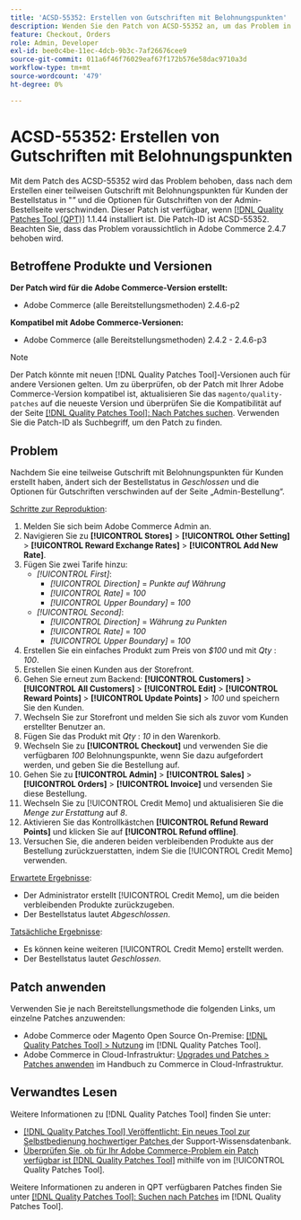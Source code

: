 ```yaml
---
title: 'ACSD-55352: Erstellen von Gutschriften mit Belohnungspunkten'
description: Wenden Sie den Patch von ACSD-55352 an, um das Problem in Adobe Commerce zu beheben, bei dem sich nach dem Erstellen einer teilweisen Gutschrift mit Kundenbelohnungspunkten der Bestellstatus in „Geschlossen“ ändert und die Optionen für die Gutschrift von der Admin-Bestellseite verschwinden.
feature: Checkout, Orders
role: Admin, Developer
exl-id: bee0c4be-11ec-4dcb-9b3c-7af26676cee9
source-git-commit: 011a6f46f76029eaf67f172b576e58dac9710a3d
workflow-type: tm+mt
source-wordcount: '479'
ht-degree: 0%

---
```


# ACSD-55352: Erstellen von Gutschriften mit Belohnungspunkten

Mit dem Patch des ACSD-55352 wird das Problem behoben, dass nach dem Erstellen einer teilweisen Gutschrift mit Belohnungspunkten für Kunden der Bestellstatus in &quot;*&quot;* und die Optionen für Gutschriften von der Admin-Bestellseite verschwinden. Dieser Patch ist verfügbar, wenn [[!DNL Quality Patches Tool (QPT)]](https://experienceleague.adobe.com/en/docs/commerce-operations/tools/quality-patches-tool/quality-patches-tool-to-self-serve-quality-patches) 1.1.44 installiert ist. Die Patch-ID ist ACSD-55352. Beachten Sie, dass das Problem voraussichtlich in Adobe Commerce 2.4.7 behoben wird.

## Betroffene Produkte und Versionen

**Der Patch wird für die Adobe Commerce-Version erstellt:**

* Adobe Commerce (alle Bereitstellungsmethoden) 2.4.6-p2

**Kompatibel mit Adobe Commerce-Versionen:**

* Adobe Commerce (alle Bereitstellungsmethoden) 2.4.2 - 2.4.6-p3

>[!NOTE]
>
>Der Patch könnte mit neuen [!DNL Quality Patches Tool]-Versionen auch für andere Versionen gelten. Um zu überprüfen, ob der Patch mit Ihrer Adobe Commerce-Version kompatibel ist, aktualisieren Sie das `magento/quality-patches` auf die neueste Version und überprüfen Sie die Kompatibilität auf der Seite [[!DNL Quality Patches Tool]: Nach Patches suchen](https://experienceleague.adobe.com/tools/commerce-quality-patches/index.html). Verwenden Sie die Patch-ID als Suchbegriff, um den Patch zu finden.

## Problem

Nachdem Sie eine teilweise Gutschrift mit Belohnungspunkten für Kunden erstellt haben, ändert sich der Bestellstatus in *Geschlossen* und die Optionen für Gutschriften verschwinden auf der Seite „Admin-Bestellung“.

<u>Schritte zur Reproduktion</u>:

1. Melden Sie sich beim Adobe Commerce Admin an.
2. Navigieren Sie zu **[!UICONTROL Stores]** > **[!UICONTROL Other Setting]** > **[!UICONTROL Reward Exchange Rates]** > **[!UICONTROL Add New Rate]**.
3. Fügen Sie zwei Tarife hinzu:
   * *[!UICONTROL First]*:
      * *[!UICONTROL Direction]* = *Punkte auf Währung*
      * *[!UICONTROL Rate]* = *100*
      * *[!UICONTROL Upper Boundary]* = *100*
   * *[!UICONTROL Second]*:
      * *[!UICONTROL Direction]* = *Währung zu Punkten*
      * *[!UICONTROL Rate]* = *100*
      * *[!UICONTROL Upper Boundary]* = *100*
4. Erstellen Sie ein einfaches Produkt zum Preis von *$100* und mit *Qty* : *100*.
5. Erstellen Sie einen Kunden aus der Storefront.
6. Gehen Sie erneut zum Backend: **[!UICONTROL Customers]** > **[!UICONTROL All Customers]** > **[!UICONTROL Edit]** > **[!UICONTROL Reward Points]** > **[!UICONTROL Update Points]** > *100* und speichern Sie den Kunden.
7. Wechseln Sie zur Storefront und melden Sie sich als zuvor vom Kunden erstellter Benutzer an.
8. Fügen Sie das Produkt mit *Qty* : *10* in den Warenkorb.
9. Wechseln Sie zu **[!UICONTROL Checkout]** und verwenden Sie die verfügbaren *100* Belohnungspunkte, wenn Sie dazu aufgefordert werden, und geben Sie die Bestellung auf.
10. Gehen Sie zu **[!UICONTROL Admin]** > **[!UICONTROL Sales]** > **[!UICONTROL Orders]** > **[!UICONTROL Invoice]** und versenden Sie diese Bestellung.
11. Wechseln Sie zu [!UICONTROL Credit Memo] und aktualisieren Sie die *Menge zur Erstattung* auf *8*.
12. Aktivieren Sie das Kontrollkästchen **[!UICONTROL Refund Reward Points]** und klicken Sie auf **[!UICONTROL Refund offline]**.
13. Versuchen Sie, die anderen beiden verbleibenden Produkte aus der Bestellung zurückzuerstatten, indem Sie die [!UICONTROL Credit Memo] verwenden.

<u>Erwartete Ergebnisse</u>:

* Der Administrator erstellt [!UICONTROL Credit Memo], um die beiden verbleibenden Produkte zurückzugeben.
* Der Bestellstatus lautet *Abgeschlossen*.

<u>Tatsächliche Ergebnisse</u>:

* Es können keine weiteren [!UICONTROL Credit Memo] erstellt werden.
* Der Bestellstatus lautet *Geschlossen*.

## Patch anwenden

Verwenden Sie je nach Bereitstellungsmethode die folgenden Links, um einzelne Patches anzuwenden:

* Adobe Commerce oder Magento Open Source On-Premise: [[!DNL Quality Patches Tool] > Nutzung](/help/tools/quality-patches-tool/usage.md) im [!DNL Quality Patches Tool].
* Adobe Commerce in Cloud-Infrastruktur: [Upgrades und Patches > Patches anwenden](https://experienceleague.adobe.com/docs/commerce-cloud-service/user-guide/develop/upgrade/apply-patches.html) im Handbuch zu Commerce in Cloud-Infrastruktur.

## Verwandtes Lesen

Weitere Informationen zu [!DNL Quality Patches Tool] finden Sie unter:

* [[!DNL Quality Patches Tool] Veröffentlicht: Ein neues Tool zur Selbstbedienung hochwertiger Patches ](https://experienceleague.adobe.com/en/docs/commerce-operations/tools/quality-patches-tool/quality-patches-tool-to-self-serve-quality-patches) der Support-Wissensdatenbank.
* [Überprüfen Sie, ob für Ihr Adobe Commerce-Problem ein Patch verfügbar ist [!DNL Quality Patches Tool]](/help/tools/quality-patches-tool/patches-available-in-qpt/check-patch-for-magento-issue-with-magento-quality-patches.md) mithilfe von im [!UICONTROL Quality Patches Tool].


Weitere Informationen zu anderen in QPT verfügbaren Patches finden Sie unter [[!DNL Quality Patches Tool]: Suchen nach Patches](https://experienceleague.adobe.com/tools/commerce-quality-patches/index.html) im [!DNL Quality Patches Tool].
